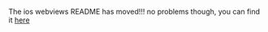 
The ios webviews README has moved!!! no problems though, you can find it [here](https://github.com/adjust/ios_sdk/blob/master/doc/english/web_views.md)